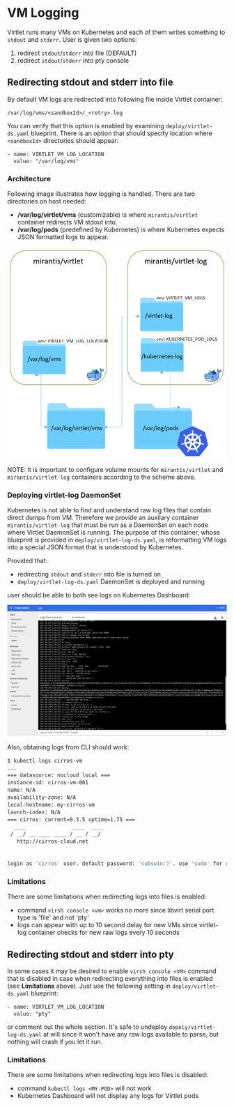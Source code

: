 # VM Logging
Virtlet runs many VMs on Kubernetes and each of them writes something to `stdout` and `stderr`. User
is given two options:

1. redirect `stdout`/`stderr` into file (DEFAULT)
2. redirect `stdout`/`stderr` into pty console

## Redirecting stdout and stderr into file
By default VM logs are redirected into following file inside Virtlet container:
```
/var/log/vms/<sandboxId>/_<retry>.log
```
You can verify that this option is enabled by examining `deploy/virtlet-ds.yaml` blueprint. There is
an option that should specify location where `<sandboxId>` directories should appear:
```
- name: VIRTLET_VM_LOG_LOCATION
  value: "/var/log/vms"
```

### Architecture
Following image illustrates how logging is handled. There are two directories on host needed:

* **/var/log/virtlet/vms** (customizable) is where `mirantis/virtlet` container redirects VM stdout
  into.
* **/var/log/pods** (predefined by Kubernetes) is where Kubernetes expects JSON formatted logs to appear.

![Logging architecture](../logging-architecture.png)

NOTE: It is important to configure volume mounts for `mirantis/virtlet` and `mirantis/virtlet-log`
containers according to the scheme above.

### Deploying virtlet-log DaemonSet
Kubernetes is not able to find and understand raw log files that contain direct dumps from VM. Therefore
we provide an auxilary container `mirantis/virtlet-log` that must be run as a DaemonSet on each node
where Virtlet DaemonSet is running. The purpose of this container, whose blueprint is provided in
`deploy/virtlet-log-ds.yaml`, is reformatting VM logs into a special JSON format that is understood
by Kubernetes.

Provided that:

* redirecting `stdout` and `stderr` into file is turned on
* `deploy/virtlet-log-ds.yaml` DaemonSet is deployed and running

user should be able to both see logs on Kubernetes Dashboard:

![Logging screenshot](../logging-screenshot.png)

Also, obtaining logs from CLI should work:

```bash
$ kubectl logs cirros-vm
...
=== datasource: nocloud local ===
instance-id: cirros-vm-001
name: N/A
availability-zone: N/A
local-hostname: my-cirros-vm
launch-index: N/A
=== cirros: current=0.3.5 uptime=1.75 ===
  ____               ____  ____
 / __/ __ ____ ____ / __ / __/
   http://cirros-cloud.net


login as 'cirros' user. default password: 'cubswin:)'. use 'sudo' for root.
```

### Limitations
There are some limitations when redirecting logs into files is enabled:

- command `virsh console <vm>` works no more since libvirt serial port type is 'file' and not 'pty'
- logs can appear with up to 10 second delay for new VMs since virtlet-log container checks for new
  raw logs every 10 seconds

## Redirecting stdout and stderr into pty
In some cases it may be desired to enable `virsh console <VM>` command that is disabled in case when
redirecting everything into files is enabled (see **Limitations** above). Just use the following setting
in `deploy/virtlet-ds.yaml` blueprint:

```
- name: VIRTLET_VM_LOG_LOCATION
  value: "pty"
```
or comment out the whole section. It's safe to undeploy `depoly/virtlet-log-ds.yaml` at will since
it won't have any raw logs available to parse, but nothing will crash if you let it run.

### Limitations
There are some limitations when redirecting logs into files is disabled:

- command `kubectl logs <MY-POD>` will not work
- Kubernetes Dashboard will not display any logs for Virtlet pods

